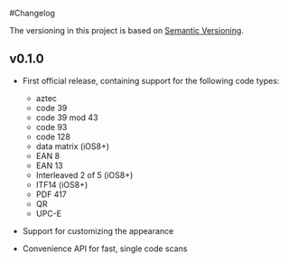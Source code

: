#Changelog

The versioning in this project is based on [Semantic Versioning](http://semver.org).

## v0.1.0
- First official release, containing support for the following code types:
	- aztec
	- code 39
	- code 39 mod 43
	- code 93
	- code 128
	- data matrix (iOS8+)
	- EAN 8
	- EAN 13
	- Interleaved 2 of 5 (iOS8+)
	- ITF14 (iOS8+)
	- PDF 417
	- QR
	- UPC-E
	
- Support for customizing the appearance
- Convenience API for fast, single code scans